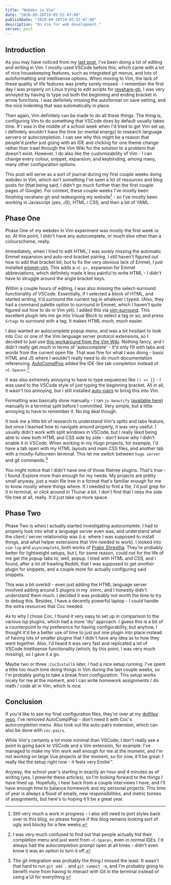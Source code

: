 ```yaml
---
title: "Webdev in Vim"
date: "2020-09-20T19:05:52-07:00"
publishDate: "2020-09-20T19:05:52-07:00"
description: "On Vim for web development."
series: post
---
```


## Introduction
As you may have noticed from my [last post](https://kewbi.sh/blog/posts/200913/), I've been doing a lot of editing and writing in Vim. I mostly used VSCode before this, which came with a lot of nice housekeeping features, such as integrated git menus, and lots of autoformatting and intellisense options. When moving to Vim, the lack of these quality of life features was pretty sorely missed - I remember the first day I was properly on Linux trying to edit scripts for [revshare-gh](https://github.com/kewbish/revshare-gh), I was very annoyed by having to type out both the beginning and ending bracket in arrow functions. I was definitely missing the autoformat on save setting, and the nice indenting that was automatically in place.

Then again, Vim definitely can be made to do all these things. The thing is, configuring Vim to do something that VSCode does by default usually takes *time*. If I was in the middle of a school week when I'd tried to get Vim set up, I definitely wouldn't have the time (or mental energy) to research language servers or autocompletion. I can see why this might be a reason that people'd prefer just going with an IDE and clicking for one theme change rather than trawl through the Vim Wiki for the solution to a problem that doesn't exist. However, I do also like the customizability of Vim - I can change every colour, snippet, expansion, and keybinding, among many, many other configuration options.

This post will serve as a sort of journal during my first couple weeks doing webdev in Vim, which isn't something I've seen a lot of resources and blog posts for (that being said, I didn't go much further than the first couple pages of Google). For context, these couple weeks I've mostly been finishing revshare-gh and redesigning my website[^1] - so I've mostly been working in Javascript (yes, *JS*), HTML / CSS, and then a bit of YAML.

## Phase One
Phase One of my webdev in Vim experiment was mostly the first week or so. At this point, I didn't have any autocomplete, or much else other than a colourscheme, really.

Immediately, when I tried to edit HTML, I was sorely missing the automatic Emmet expansion and auto-end bracket pairing. I still haven't figured out how to add that bracket bit, but to fix the very obvious lack of Emmet, I just installed [emmet-vim](https://github.com/mattn/emmet-vim). This adds a `<C-y>,` expansion for Emmet abbreviations, which definitely made it less painful to write HTML - I didn't have to struggle around the angle bracket keys.

Within a couple hours of editing, I was also missing the select-surround functionality of VSCode. Essentially, if I selected a block of HTML, and started writing, it'd surround the current tag in whatever I typed. (Also, they had a command palette option to surround in Emmet, which I haven't quite figured out how to do in Vim yet). I added this via [vim-surround](https://github.com/tpope/vim-surround). This excellent plugin lets me go into Visual Block to select a tag or so, and press `S<tag>` to surround with a tag. It makes HTML *much, much* easier.

I also wanted an autocomplete popup menu, and was a bit hesitant to look into Coc or one of the Vim language server protocol extensions, so I decided to just use [this workaround from the Vim Wiki](https://vim.fandom.com/wiki/Make_Vim_completion_popup_menu_work_just_like_in_an_IDE). Nothing fancy, and I didn't really get much in terms of 'autocomplete' - it'd only fill with tabs and words from the current open file. That was fine for what I was doing - basic HTML and JS where I wouldn't really need to do much documentation referencing. [AutoComplPop](https://github.com/othree/vim-autocomplpop) added the IDE-like tab completion instead of `<C-Space>`.[^2]

It was also extremely annoying to have to type sequences like `() => {}` - I was used to the VSCode style of just typing the beginning bracket. All in all, it wasn't too annoying, but I still installed [auto-pairs](https://github.com/jiangmiao/auto-pairs) to bring this into Vim.

Formatting was basically done manually - I ran `js-beautify` ([available here](https://github.com/beautify-web/js-beautify)) manually in a terminal split before I committed. Very simple, but a little annoying to have to remember it. No big deal though.

It took me a little bit of research to understand Vim's splits and tabs feature, but once I learned how to navigate around properly, it was very useful. I usually didn't work with split windows in VSCode, but I really liked being able to view both HTML and CSS side by side - don't know why I didn't enable it in VSCode. When working in my Hugo projects, for example, I'd have a tab open with my HTML layouts and main CSS files, and another tab with a mostly-fullscreen terminal. This let me switch between `hugo server` and git commands.[^3]

You might notice that I didn't have one of those filetree plugins. That's true - I found :Explore more than enough for my needs. My projects are pretty small anyway, just a main file tree in a format that's familiar enough for me to know mostly where things where. If I needed to find a file, I'd just grep for it in terminal, or click around in Thunar a bit. I don't find that I miss the side file tree at all, really. It'd just take up more space.

## Phase Two
Phase Two is when I actually started investigating autocomplete. I had to properly look into what a language server even was, and understand what the client / server relationship was (i.e. where I was supposed to install things, and what helper extensions that Vim needed to work). I looked into `vim-lsp` and `asyncomplete`, both works of [Prabir Shrestha](https://github.com/prabirshrestha). They're probably better for lightweight setups, but I, for some reason, could not for the life of me get the popup tabs to, well, popup. I tried with HTML and CSS, and I found, after a lot of trawling Reddit, that I was supposed to get *another* plugin for snippets, and a couple more for actually configuring said snippets.

This was a bit overkill - even just adding the HTML language server involved adding around 5 plugins in my .vimrc, and I honestly didn't understand them much. I decided it was probably not worth the time to try to debug this. Besides, I have a decently powerful laptop - I could handle the extra resources that Coc needed.

As to why I chose Coc, I found it very easy to set up in comparison to the various lsp plugins, which had a more 'diy' approach. I guess this is a bit of a counterpoint to my preference for having configurability, but anyhow, I thought it'd be a better use of time to just put one plugin into place instead of having lots of smaller plugins that I didn't have any idea as to how they went together. Also, I'd heard it was very fast and replicated a lot of VSCode Intellisense functionality (which, by this point, I was very much missing), so I gave it a go.

Maybe two or three `:CocInstall`s later, I had a nice setup running. I've spent a little too much time doing things in Vim during the last couple weeks, so I'm probably going to take a break from configuration. This setup works nicely for me at the moment, and I can write homework assignments / do math / code all in Vim, which is nice.

## Conclusion
If you'd like to see my final configuration files, they're over at my [dotfiles repo](https://github.com/kewbish/dotfiles). I've removed AutoComplPop - don't need it with Coc's autocompletion menu. Also took out the auto-pairs extension, which can also be done with `coc-pairs`.

While Vim's certainly a lot more minimal than VSCode, I don't really see a point in going back to VSCode and a Vim extension, for example. I've managed to make my Vim work well enough for me at the moment, and I'm not working on large Vue projects at the moment, so for now, it'll be great. I really like the setup right now - it feels very Emilie™.

Anyway, the school year's starting in exactly an hour and 4 minutes as of writing (yes, I prewrite these articles), so I'm looking forward to the things I have lined up. Hopefully, I hear back from a couple interviews I have, and I'll have enough time to balance homework and my personal projects. This time of year is always a flood of emails, new responsibilities, and metric tonnes of assignments, but here's to hoping it'll be a great year.

[^1]: Still very much a work in progress - I also still need to port styles back over to this blog, so please forgive if this blog remains looking sort of ugly and blocky for a few weeks.

[^2]: I was very much confused to find out that people actually hid their completion menu and just went from `<C-Space>`, even in normal IDEs. I'd always had the autocompletion prompt open at all times - didn't even know it was an option to turn it off. 

[^3]: The git integration was probably the thing I missed the least. It wasn't that hard to run `git add .` and `git commit -m`, and I'm probably going to benefit more from having to interact with Git in the terminal instead of using a UI for everything.
